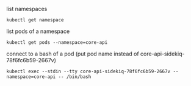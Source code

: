 list namespaces
```
kubectl get namespace
```

list pods of a namespace
```
kubectl get pods --namespace=core-api
```

connect to a bash of a pod (put pod name instead of core-api-sidekiq-78f6fc6b59-2667v) 
```
kubectl exec --stdin --tty core-api-sidekiq-78f6fc6b59-2667v --namespace=core-api -- /bin/bash
```
